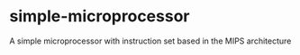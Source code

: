 # simple-microprocessor
A simple microprocessor with instruction set based in the MIPS architecture
